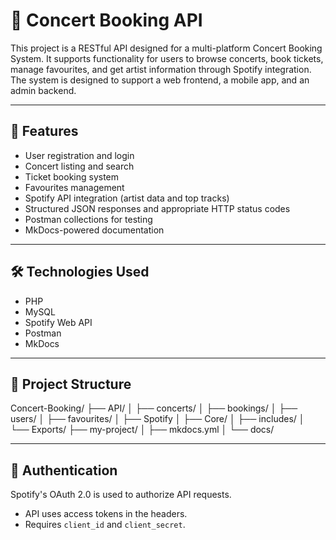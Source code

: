 # 🎵 Concert Booking API

This project is a RESTful API designed for a multi-platform Concert Booking System. 
It supports functionality for users to browse concerts, book tickets, manage favourites, 
and get artist information through Spotify integration. The system is designed to support 
a web frontend, a mobile app, and an admin backend.

---

## 🚀 Features

- User registration and login
- Concert listing and search
- Ticket booking system
- Favourites management
- Spotify API integration (artist data and top tracks)
- Structured JSON responses and appropriate HTTP status codes
- Postman collections for testing
- MkDocs-powered documentation

---

## 🛠️ Technologies Used

- PHP
- MySQL
- Spotify Web API
- Postman
- MkDocs

---

## 📁 Project Structure

Concert-Booking/
├── API/
│   ├── concerts/
│   ├── bookings/
│   ├── users/
│   ├── favourites/
│   ├── Spotify
│   ├── Core/
│   ├── includes/
│   └── Exports/
├── my-project/
│   ├── mkdocs.yml
│   └── docs/

---

## 🔐 Authentication

Spotify's OAuth 2.0 is used to authorize API requests.
- API uses access tokens in the headers.
- Requires `client_id` and `client_secret`.

